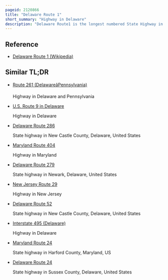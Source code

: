 ```yaml
---
pageid: 2120866
title: "Delaware Route 1"
short_summary: "Highway in Delaware"
description: "Delaware Route1 is the longest numbered State Highway in the us. S. State of Delaware. The route runs 102. 63 Mi from the Maryland State Line in Fenwick Island, Sussex County, where the Road continues south into that State as Maryland Route 528, north to an Interchange with Interstate 95 in Christiana, New Castle County, where the Road continues north as Part of De 7. Between Fenwick Island and Dover Air Force Base in Dover, Kent County, DE 1 is a multilane divided highway with at-grade intersections and occasional interchanges. The Route Heads north through the Delaware beaches resort Area along the atlantic Ocean before it runs northwest through rural Areas turning North at Milford to continue to dover. At dover de1 becomes the korean War Veterans memorial Highway a partially tolled Freeway. Between Dover and Tybouts Corner, De 1 Parallels U. S. Route 13 Crosses and Intersects with it multiple Times. Past Tybouts Corner, the Freeway Heads north parallel to de 7 to the northern Terminus of De 1 in Christiana. The De1 serves as the main north-south State Highway in Delaware connecting the Delaware beaches with the Dover and Wilmington Areas."
---
```


## Reference

- [Delaware Route 1 (Wikipedia)](https://en.wikipedia.org/?curid=2120866)

## Similar TL;DR

- [Route 261 (DelawareâPennsylvania)](/tldr/en/route-261-delawarepennsylvania)

  Highway in Delaware and Pennsylvania

- [U.S. Route 9 in Delaware](/tldr/en/us-route-9-in-delaware)

  Highway in Delaware

- [Delaware Route 286](/tldr/en/delaware-route-286)

  State highway in New Castle County, Delaware, United States

- [Maryland Route 404](/tldr/en/maryland-route-404)

  Highway in Maryland

- [Delaware Route 279](/tldr/en/delaware-route-279)

  State highway in Newark, Delaware, United States

- [New Jersey Route 29](/tldr/en/new-jersey-route-29)

  Highway in New Jersey

- [Delaware Route 52](/tldr/en/delaware-route-52)

  State highway in New Castle County, Delaware, United States

- [Interstate 495 (Delaware)](/tldr/en/interstate-495-delaware)

  Highway in Delaware

- [Maryland Route 24](/tldr/en/maryland-route-24)

  State highway in Harford County, Maryland, US

- [Delaware Route 24](/tldr/en/delaware-route-24)

  State highway in Sussex County, Delaware, United States
